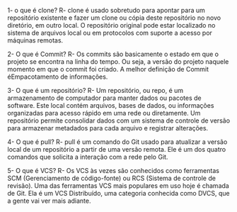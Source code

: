 1- o que é clone?
R- clone é usado sobretudo para apontar para um repositório existente e fazer um clone ou cópia deste repositório no novo diretório, 
	em outro local. O repositório original pode estar localizado no sistema de arquivos local ou em protocolos com suporte 
	a acesso por máquinas remotas.
  
2- O que é Commit?
R- Os commits são basicamente o estado em que o projeto se encontra na linha do tempo. Ou seja, a versão do projeto naquele
   momento em que o commit foi criado.  A melhor definição de Commit éEmpacotamento de informações.

3- O que é um repositório?
R- Um repositório, ou repo, é um armazenamento de computador para manter dados ou pacotes de software. Este local contém arquivos, bases de dados, 
	ou informações organizadas para acesso rápido em uma rede ou diretamente. Um repositório permite consolidar dados com um sistema de controle de versão 
	para armazenar metadados para cada arquivo e registrar alterações.
  
4- O que é pull?
R- pull é um comando do Git usado para atualizar a versão local de um repositório a partir de uma versão remota. Ele é um dos quatro 
	 comandos que solicita a interação com a rede pelo Git.
   
5- O que é VCS?
R- Os VCS às vezes são conhecidos como ferramentas SCM (Gerenciamento de código-fonte) ou RCS (Sistema de controle de revisão). Uma das ferramentas VCS
 mais populares em uso hoje é chamada de Git. Ela é um VCS Distribuído, uma categoria conhecida como DVCS, que a gente vai ver mais adiante.
